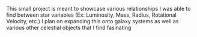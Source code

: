 This small project is meant to showcase various relationships I was able to find between star variables (Ex: Luminosity, Mass, Radius, Rotational Velocity, etc.) I plan on expanding this onto galaxy systems as well as various other celestial objects that I find fasinating


